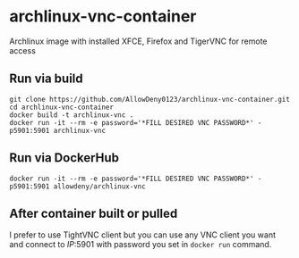 # archlinux-vnc-container
Archlinux image with installed XFCE, Firefox and TigerVNC for remote access
## Run via build
```
git clone https://github.com/AllowDeny0123/archlinux-vnc-container.git
cd archlinux-vnc-container
docker build -t archlinux-vnc .
docker run -it --rm -e password='*FILL DESIRED VNC PASSWORD*' -p5901:5901 archlinux-vnc
```
## Run via DockerHub
```
docker run -it --rm -e password='*FILL DESIRED VNC PASSWORD*' -p5901:5901 allowdeny/archlinux-vnc
```
## After container built or pulled
I prefer to use TightVNC client but you can use any VNC client you want and connect to *IP*:5901 with password you set in `docker run` command.
